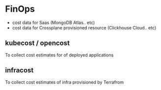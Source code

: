 # FinOps

- cost data for Saas (MongoDB Atlas.. etc)
- cost data for Crossplane provisioned resource (Clickhouse Cloud.. etc)

## kubecost / opencost

To collect cost estimates for of deployed applications

## infracost

To collect cost estimates of infra provisioned by Terrafrom
